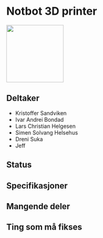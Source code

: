 # Notbot 3D printer
<img src="https://i.imgur.com/ManJvdO.jpg" width="150">

## Deltaker
- Kristoffer Sandviken
- Ivar Andrei Bondad
- Lars Christian Helgesen
- Simen Solvang Helsehus
- Dreni Suka
- Jeff 


## Status

## Specifikasjoner

## Mangende deler

## Ting som må fikses
